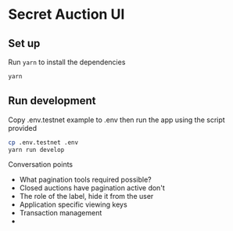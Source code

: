 # Secret Auction UI

## Set up

Run `yarn` to install the dependencies

````bash
yarn
````

## Run development

Copy .env.testnet example to .env then run the app using the script provided

````bash
cp .env.testnet .env
yarn run develop
````


Conversation points

- What pagination tools required possible?
- Closed auctions have pagination active don't
- The role of the label, hide it from the user
- Application specific viewing keys
- Transaction management
- 